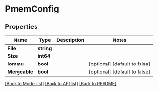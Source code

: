 # PmemConfig

## Properties

Name | Type | Description | Notes
------------ | ------------- | ------------- | -------------
**File** | **string** |  | 
**Size** | **int64** |  | 
**Iommu** | **bool** |  | [optional] [default to false]
**Mergeable** | **bool** |  | [optional] [default to false]

[[Back to Model list]](../README.md#documentation-for-models) [[Back to API list]](../README.md#documentation-for-api-endpoints) [[Back to README]](../README.md)


